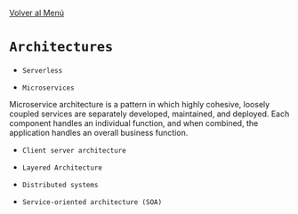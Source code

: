 [Volver al Menú](./root.md)

# `Architectures`

- `Serverless`

- `Microservices`

Microservice architecture is a pattern in which highly cohesive, loosely coupled services are separately developed, maintained, and deployed. Each component handles an individual function, and when combined, the application handles an overall business function.

- `Client server architecture`

- `Layered Architecture`

- `Distributed systems`

- `Service-oriented architecture (SOA) `
